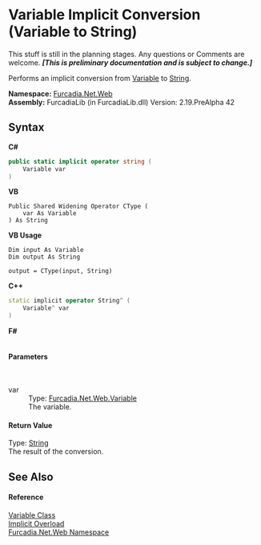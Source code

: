 # Variable&nbsp;Implicit Conversion (Variable to String)
This stuff is still in the planning stages. Any questions or Comments are welcome. _**\[This is preliminary documentation and is subject to change.\]**_

Performs an implicit conversion from <a href="T_Furcadia_Net_Web_Variable">Variable</a> to <a href="http://msdn2.microsoft.com/en-us/library/s1wwdcbf" target="_blank">String</a>.

**Namespace:**&nbsp;<a href="N_Furcadia_Net_Web">Furcadia.Net.Web</a><br />**Assembly:**&nbsp;FurcadiaLib (in FurcadiaLib.dll) Version: 2.19.PreAlpha 42

## Syntax

**C#**<br />
``` C#
public static implicit operator string (
	Variable var
)
```

**VB**<br />
``` VB
Public Shared Widening Operator CType ( 
	var As Variable
) As String
```

**VB Usage**<br />
``` VB Usage
Dim input As Variable
Dim output As String

output = CType(input, String)
```

**C++**<br />
``` C++
static implicit operator String^ (
	Variable^ var
)
```

**F#**<br />
``` F#

```


#### Parameters
&nbsp;<dl><dt>var</dt><dd>Type: <a href="T_Furcadia_Net_Web_Variable">Furcadia.Net.Web.Variable</a><br />The variable.</dd></dl>

#### Return Value
Type: <a href="http://msdn2.microsoft.com/en-us/library/s1wwdcbf" target="_blank">String</a><br />The result of the conversion.

## See Also


#### Reference
<a href="T_Furcadia_Net_Web_Variable">Variable Class</a><br /><a href="Overload_Furcadia_Net_Web_Variable_op_Implicit">Implicit Overload</a><br /><a href="N_Furcadia_Net_Web">Furcadia.Net.Web Namespace</a><br />